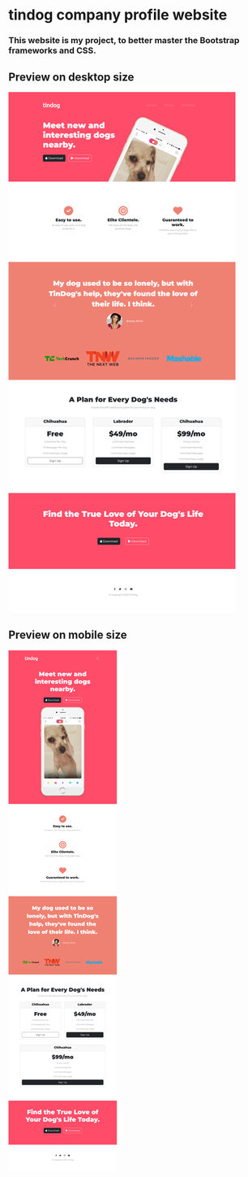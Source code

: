 # tindog company profile website
### This website is my project, to better master the Bootstrap frameworks and CSS.

## Preview on desktop size
![tindog-preview](Tindog-1.png) 
## Preview on mobile size
![tindog-preview](Tindog-2.png) 
